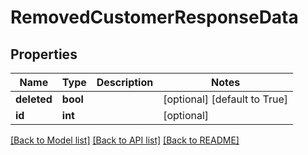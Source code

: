 # RemovedCustomerResponseData

## Properties
Name | Type | Description | Notes
------------ | ------------- | ------------- | -------------
**deleted** | **bool** |  | [optional] [default to True]
**id** | **int** |  | [optional] 

[[Back to Model list]](../README.md#documentation-for-models) [[Back to API list]](../README.md#documentation-for-api-endpoints) [[Back to README]](../README.md)

